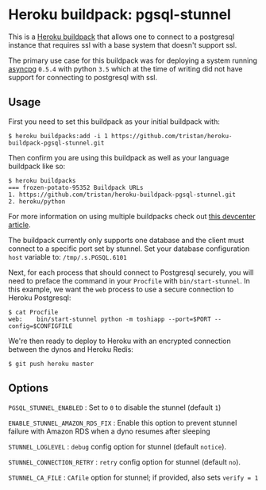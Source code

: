 # Heroku buildpack: pgsql-stunnel

This is a [Heroku buildpack](http://devcenter.heroku.com/articles/buildpacks)
that allows one to connect to a postgresql instance that requires ssl with a
base system that doesn't support ssl.

The primary use case for this buildpack was for deploying a system running
[asyncpg](https://github.com/MagicStack/asyncpg) `0.5.4` with python `3.5`
which at the time of writing did not have support for connecting to postgresql
with ssl.

## Usage

First you need to set this buildpack as your initial buildpack with:

```console
$ heroku buildpacks:add -i 1 https://github.com/tristan/heroku-buildpack-pgsql-stunnel.git
```

Then confirm you are using this buildpack as well as your language buildpack
like so:

```console
$ heroku buildpacks
=== frozen-potato-95352 Buildpack URLs
1. https://github.com/tristan/heroku-buildpack-pgsql-stunnel.git
2. heroku/python
```

For more information on using multiple buildpacks check out
[this devcenter article](https://devcenter.heroku.com/articles/using-multiple-buildpacks-for-an-app).

The buildpack currently only supports one database and the client must connect
to a specific port set by stunnel. Set your database configuration `host`
variable to: `/tmp/.s.PGSQL.6101`

Next, for each process that should connect to Postgresql securely, you will need
to preface the command in your `Procfile` with `bin/start-stunnel`. In this
example, we want the `web` process to use a secure connection to Heroku
Postgresql:

    $ cat Procfile
    web:    bin/start-stunnel python -m toshiapp --port=$PORT --config=$CONFIGFILE

We're then ready to deploy to Heroku with an encrypted connection between the dynos and Heroku
Redis:

    $ git push heroku master


## Options

`PGSQL_STUNNEL_ENABLED` : Set to `0` to disable the stunnel (default `1`)

`ENABLE_STUNNEL_AMAZON_RDS_FIX` : Enable this option to prevent stunnel failure with Amazon RDS when a dyno resumes after sleeping

`STUNNEL_LOGLEVEL` : `debug` config option for stunnel (default `notice`).

`STUNNEL_CONNECTION_RETRY` : `retry` config option for stunnel (default `no`).

`STUNNEL_CA_FILE` : `CAfile` option for stunnel; if provided, also sets `verify = 1`
